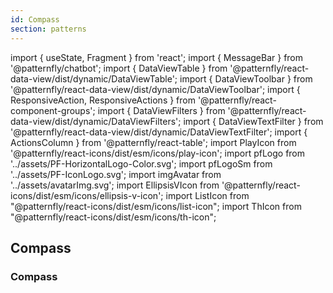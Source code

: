 ```yaml
---
id: Compass
section: patterns
---
```


import { useState, Fragment } from 'react';
import { MessageBar } from '@patternfly/chatbot';
import { DataViewTable } from '@patternfly/react-data-view/dist/dynamic/DataViewTable';
import { DataViewToolbar } from '@patternfly/react-data-view/dist/dynamic/DataViewToolbar';
import { ResponsiveAction, ResponsiveActions } from '@patternfly/react-component-groups';
import { DataViewFilters } from '@patternfly/react-data-view/dist/dynamic/DataViewFilters';
import { DataViewTextFilter } from '@patternfly/react-data-view/dist/dynamic/DataViewTextFilter';
import { ActionsColumn } from '@patternfly/react-table';
import PlayIcon from '@patternfly/react-icons/dist/esm/icons/play-icon';
import pfLogo from '../assets/PF-HorizontalLogo-Color.svg';
import pfLogoSm from '../assets/PF-IconLogo.svg';
import imgAvatar from '../assets/avatarImg.svg';
import EllipsisVIcon from '@patternfly/react-icons/dist/esm/icons/ellipsis-v-icon';
import ListIcon from "@patternfly/react-icons/dist/esm/icons/list-icon";
import ThIcon from "@patternfly/react-icons/dist/esm/icons/th-icon";

## Compass

### Compass

```ts file="./examples/Compass.tsx" isFullscreen

```
